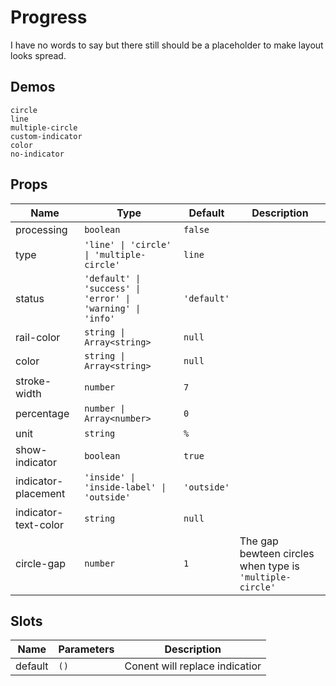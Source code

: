 # Progress
I have no words to say but there still should be a placeholder to make layout looks spread.
## Demos
```demo
circle
line
multiple-circle
custom-indicator
color
no-indicator
```
## Props
|Name|Type|Default|Description|
|-|-|-|-|
|processing|`boolean`|`false`||
|type|`'line' \| 'circle' \| 'multiple-circle'`|`line`||
|status|`'default' \| 'success' \| 'error' \| 'warning' \| 'info'`|`'default'`||
|rail-color|`string \| Array<string>`|`null`||
|color|`string \| Array<string>`|`null`||
|stroke-width|`number`|`7`||
|percentage|`number \| Array<number>`|`0`||
|unit|`string`|`%`||
|show-indicator|`boolean`|`true`||
|indicator-placement|`'inside' \| 'inside-label' \| 'outside'`|`'outside'`||
|indicator-text-color|`string`|`null`||
|circle-gap|`number`|`1`|The gap bewteen circles when type is `'multiple-circle'`|

## Slots
|Name|Parameters|Description|
|-|-|-|
|default|`()`|Conent will replace indicatior|